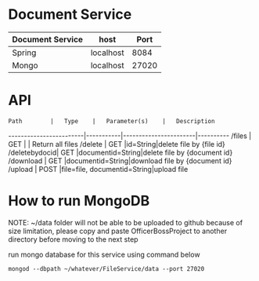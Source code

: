 # Document Service

Document Service|		host	|	Port			
----------------|---------------|--------
	Spring		|	localhost	|  8084
	Mongo		|	localhost	| 27020

# API


	Path		|	Type	|	Parameter(s)	|	Description
------------------------|-----------|-----------------------|----------
/files		|	GET		| | Return all files
/delete			|	GET |id=String|delete file by {file id}
/deletebydocid|	GET 	|documentid=String|delete file by {document id}
/download	 |	GET	|documentid=String|download file by {document id}
/upload	 	|	POST	|file=file, documentid=String|upload file



# How to run MongoDB

NOTE: ~/data folder will not be able to be uploaded to github because of size limitation, please copy and paste OfficerBossProject to another directory before moving to the next step

run mongo database for this service using command below

```
mongod --dbpath ~/whatever/FileService/data --port 27020
```
